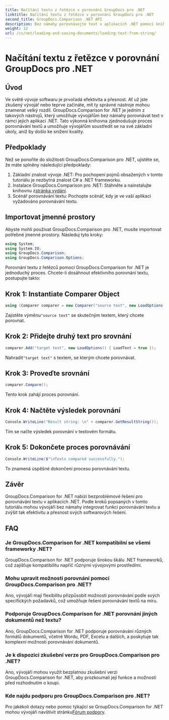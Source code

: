 ```yaml
---
title: Načítání textu z řetězce v porovnání GroupDocs pro .NET
linktitle: Načítání textu z řetězce v porovnání GroupDocs pro .NET
second_title: GroupDocs.Comparison .NET API
description: Bez námahy porovnávejte text v aplikacích .NET pomocí knihovny GroupDocs.Comparison. Zvyšte efektivitu a přesnost bezproblémovou integrací.
weight: 12
url: /cs/net/loading-and-saving-documents/loading-text-from-string/
---
```


# Načítání textu z řetězce v porovnání GroupDocs pro .NET

## Úvod
Ve světě vývoje softwaru je prvořadá efektivita a přesnost. Ať už jste zkušený vývojář nebo teprve začínáte, mít ty správné nástroje mohou znamenat velký rozdíl. GroupDocs.Comparison for .NET je jedním z takových nástrojů, který umožňuje vývojářům bez námahy porovnávat text v rámci jejich aplikací .NET. Tato výkonná knihovna zjednodušuje proces porovnávání textů a umožňuje vývojářům soustředit se na své základní úkoly, aniž by došlo ke snížení kvality.
## Předpoklady
Než se ponoříte do složitosti GroupDocs.Comparison pro .NET, ujistěte se, že máte splněny následující předpoklady:
1. Základní znalost vývoje .NET: Pro pochopení pojmů obsažených v tomto tutoriálu je nezbytná znalost C# a .NET frameworku.
2.  Instalace GroupDocs.Comparison pro .NET: Stáhněte a nainstalujte knihovnu z[stránka vydání](https://releases.groupdocs.com/comparison/net/).
3. Scénář porovnávání textu: Pochopte scénář, kdy je ve vaší aplikaci vyžadováno porovnávání textu.

## Importovat jmenné prostory
Abyste mohli používat GroupDocs.Comparison pro .NET, musíte importovat potřebné jmenné prostory. Následuj tyto kroky:

```csharp
using System;
using System.IO;
using GroupDocs.Comparison;
using GroupDocs.Comparison.Options;
```
Porovnání textu z řetězců pomocí GroupDocs.Comparison for .NET je jednoduchý proces. Chcete-li dosáhnout efektivního porovnání textu, postupujte takto:
## Krok 1: Instantiate Comparer Object
```csharp
using (Comparer comparer = new Comparer("source text", new LoadOptions() { LoadText = true }))
```
 Zajistěte výměnu`"source text"` se skutečným textem, který chcete porovnat.
## Krok 2: Přidejte druhý text pro srovnání
```csharp
comparer.Add("target text", new LoadOptions() { LoadText = true });
```
 Nahradit`"target text"` s textem, se kterým chcete porovnávat.
## Krok 3: Proveďte srovnání
```csharp
comparer.Compare();
```
Tento krok zahájí proces porovnání.
## Krok 4: Načtěte výsledek porovnání
```csharp
Console.WriteLine("Result string: \n" + comparer.GetResultString());
```
Tím se načte výsledek porovnání v textovém formátu.
## Krok 5: Dokončete proces porovnávání
```csharp
Console.WriteLine($"\nTexts compared successfully.");
```
To znamená úspěšné dokončení procesu porovnávání textu.

## Závěr
GroupDocs.Comparison for .NET nabízí bezproblémové řešení pro porovnávání textu v aplikacích .NET. Podle kroků popsaných v tomto tutoriálu mohou vývojáři bez námahy integrovat funkci porovnávání textu a zvýšit tak efektivitu a přesnost svých softwarových řešení.
## FAQ
### Je GroupDocs.Comparison for .NET kompatibilní se všemi frameworky .NET?
GroupDocs.Comparison for .NET podporuje širokou škálu .NET frameworků, což zajišťuje kompatibilitu napříč různými vývojovými prostředími.
### Mohu upravit možnosti porovnání pomocí GroupDocs.Comparison pro .NET?
Ano, vývojáři mají flexibilitu přizpůsobit možnosti porovnávání podle svých specifických požadavků, což umožňuje řešení porovnávání textů na míru.
### Podporuje GroupDocs.Comparison for .NET porovnání jiných dokumentů než textu?
Ano, GroupDocs.Comparison for .NET podporuje porovnávání různých formátů dokumentů, včetně Wordu, PDF, Excelu a dalších, a poskytuje tak komplexní možnosti porovnávání dokumentů.
### Je k dispozici zkušební verze pro GroupDocs.Comparison pro .NET?
Ano, vývojáři mohou využít bezplatnou zkušební verzi GroupDocs.Comparison for .NET, aby prozkoumali její funkce a možnosti před rozhodnutím o koupi.
### Kde najdu podporu pro GroupDocs.Comparison pro .NET?
 Pro jakékoli dotazy nebo pomoc týkající se GroupDocs.Comparison for .NET mohou vývojáři navštívit stránku[Fórum podpory](https://forum.groupdocs.com/c/comparison/12).